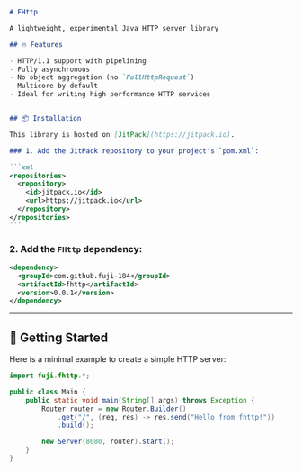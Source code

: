 
````markdown
# FHttp

A lightweight, experimental Java HTTP server library

## 🔥 Features

- HTTP/1.1 support with pipelining
- Fully asynchronous
- No object aggregation (no `FullHttpRequest`)
- Multicore by default
- Ideal for writing high performance HTTP services


## 📦 Installation

This library is hosted on [JitPack](https://jitpack.io).

### 1. Add the JitPack repository to your project's `pom.xml`:

```xml
<repositories>
  <repository>
    <id>jitpack.io</id>
    <url>https://jitpack.io</url>
  </repository>
</repositories>
```
````

### 2. Add the `FHttp` dependency:

```xml
<dependency>
  <groupId>com.github.fuji-184</groupId>
  <artifactId>fhttp</artifactId>
  <version>0.0.1</version>
</dependency>
```

---

## 🚀 Getting Started

Here is a minimal example to create a simple HTTP server:

```java
import fuji.fhttp.*;

public class Main {
    public static void main(String[] args) throws Exception {
        Router router = new Router.Builder()
            .get("/", (req, res) -> res.send("Hello from fhttp!"))
            .build();

        new Server(8080, router).start();
    }
}
```

